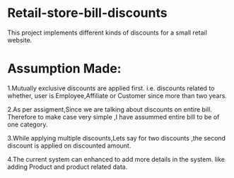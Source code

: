 # Retail-store-bill-discounts
This project implements different kinds of discounts for a small retail website.

# Assumption Made:
1.Mutually exclusive discounts are applied first.
	i.e. discounts related to whether, user is Employee,Affiliate or Customer since more than two years.

2.As per assigment,Since we are talking about discounts on entire bill.
	Therefore to make case very simple ,I have assummed entire bill to be of one category.

3.While applying multiple discounts,Lets say for two discounts ,the second discount is applied on discounted amount.

4.The current system can enhanced to add more details in the system. like adding Product and product related data.
